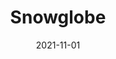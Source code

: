 ---
title: "Snowglobe"
date: "2021-11-01"
desc: "I want a day like a snowglobe\\
A miniature of something entirely bigger\\
A day where I can feel a lifetime\\
Of emotions coursing through it\\
 \\
A morning that awakens effervescent hope\\
Then rouses trouble and resolution at once\\
An afternoon where something's quite amiss\\
Where melancholy is muddled with nostalgia\\
An evening filled with ever-expanding revelations\\
And concluded with knowledge of a day well spent"
---